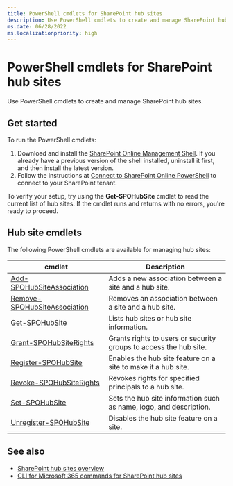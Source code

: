 ```yaml
---
title: PowerShell cmdlets for SharePoint hub sites
description: Use PowerShell cmdlets to create and manage SharePoint hub sites.
ms.date: 06/28/2022
ms.localizationpriority: high
---
```


# PowerShell cmdlets for SharePoint hub sites

Use PowerShell cmdlets to create and manage SharePoint hub sites.

## Get started

To run the PowerShell cmdlets:

1. Download and install the [SharePoint Online Management Shell](https://www.microsoft.com/download/details.aspx?id=35588). If you already have a previous version of the shell installed, uninstall it first, and then install the latest version.
1. Follow the instructions at [Connect to SharePoint Online PowerShell](https://technet.microsoft.com/library/fp161372.aspx) to connect to your SharePoint tenant.

To verify your setup, try using the **Get-SPOHubSite** cmdlet to read the current list of hub sites. If the cmdlet runs and returns with no errors, you're ready to proceed.

## Hub site cmdlets

The following PowerShell cmdlets are available for managing hub sites:

|cmdlet|Description|
|------|-----------|
|[Add-SPOHubSiteAssociation](/powershell/module/sharepoint-online/add-spohubsiteassociation)|Adds a new association between a site and a hub site.|
|[Remove-SPOHubSiteAssociation](/powershell/module/sharepoint-online/remove-spohubsiteassociation)|Removes an association between a site and a hub site.|
|[Get-SPOHubSite](/powershell/module/sharepoint-online/get-spohubsite)|Lists hub sites or hub site information.|
|[Grant-SPOHubSiteRights](/powershell/module/sharepoint-online/grant-spohubsiterights)|Grants rights to users or security groups to access the hub site.|
|[Register-SPOHubSite](/powershell/module/sharepoint-online/register-spohubsite)|Enables the hub site feature on a site to make it a hub site.|
|[Revoke-SPOHubSiteRights](/powershell/module/sharepoint-online/revoke-spohubsiterights)|Revokes rights for specified principals to a hub site.|
|[Set-SPOHubSite](/powershell/module/sharepoint-online/set-spohubsite)|Sets the hub site information such as name, logo, and description.|
|[Unregister-SPOHubSite](/powershell/module/sharepoint-online/unregister-spohubsite)|Disables the hub site feature on a site.|

## See also

- [SharePoint hub sites overview](hub-site-overview.md)
- [CLI for Microsoft 365 commands for SharePoint hub sites](hub-site-o365cli.md)
